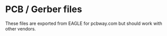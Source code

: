 # PCB / Gerber files
These files are exported from EAGLE for pcbway.com but should work with other vendors.
